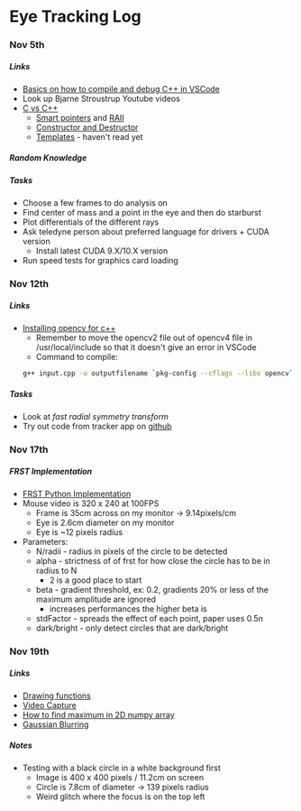 # Eye Tracking Log

### Nov 5th
##### Links
- [Basics on how to compile and debug C++ in VSCode](https://code.visualstudio.com/docs/cpp/config-linux)
- Look up Bjarne Stroustrup Youtube videos
- [C vs C++](https://softwareengineering.stackexchange.com/questions/16390/what-are-the-fundamental-differences-between-c-and-c)
    - [Smart pointers](https://docs.microsoft.com/en-us/cpp/cpp/smart-pointers-modern-cpp?view=msvc-160) and [RAII](https://docs.microsoft.com/en-us/cpp/cpp/object-lifetime-and-resource-management-modern-cpp?view=msvc-160)
    - [Constructor and Destructor](https://www.tutorialspoint.com/cplusplus/cpp_constructor_destructor.htm)
    - [Templates](http://www.cplusplus.com/doc/oldtutorial/templates/) - haven't read yet

##### Random Knowledge

##### Tasks
- Choose a few frames to do analysis on
- Find center of mass and a point in the eye and then do starburst
- Plot differentials of the different rays
- Ask teledyne person about preferred language for drivers + CUDA version
    - Install latest CUDA 9.X/10.X version
- Run speed tests for graphics card loading


### Nov 12th
##### Links
- [Installing opencv for c++](http://techawarey.com/programming/install-opencv-c-c-in-ubuntu-18-04-lts-step-by-step-guide/)
    - Remember to move the opencv2 file out of opencv4 file in /usr/local/include so that it doesn't give an error in VSCode
    - Command to compile: 
    ```bash
    g++ input.cpp -o outputfilename `pkg-config --cflags --libs opencv`
    ```

##### Tasks
- Look at *fast radial symmetry transform*
- Try out code from tracker app on [github](http://github.com/coxlab/eyetracker)


### Nov 17th
##### FRST Implementation
- [FRST Python Implementation](https://github.com/Xonxt/frst)
- Mouse video is 320 x 240 at 100FPS
    - Frame is 35cm across on my monitor -> 9.14pixels/cm
    - Eye is 2.6cm diameter on my monitor
    - Eye is ~12 pixels radius
- Parameters:
    - N/radii - radius in pixels of the circle to be detected
    - alpha - strictness of of frst for how close the circle has to be in radius to N
        - 2 is a good place to start
    - beta - gradient threshold, ex: 0.2, gradients 20% or less of the maximum amplitude are ignored
        - increases performances the higher beta is
    - stdFactor - spreads the effect of each point, paper uses 0.5n
    - dark/bright - only detect circles that are dark/bright

### Nov 19th
##### Links
- [Drawing functions](https://docs.opencv.org/master/dc/da5/tutorial_py_drawing_functions.html)
- [Video Capture](https://docs.opencv.org/3.4/d8/dfe/classcv_1_1VideoCapture.html#a85b55cf6a4a50451367ba96b65218ba1)
- [How to find maximum in 2D numpy array](https://stackoverflow.com/questions/55284090/how-to-find-maximum-value-in-whole-2d-array-with-indices)
- [Gaussian Blurring](https://docs.opencv.org/master/d4/d13/tutorial_py_filtering.html)
##### Notes
- Testing with a black circle in a white background first
    - Image is 400 x 400 pixels / 11.2cm on screen
    - Circle is 7.8cm of diameter -> 139 pixels radius
    - Weird glitch where the focus is on the top left